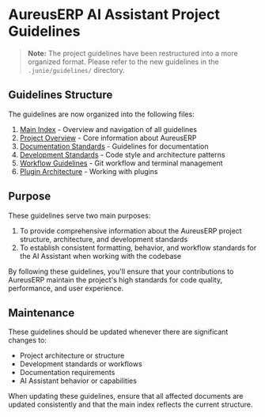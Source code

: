 
# AureusERP AI Assistant Project Guidelines

> **Note:** The project guidelines have been restructured into a more organized format.
> Please refer to the new guidelines in the `.junie/guidelines/` directory.

## Guidelines Structure

The guidelines are now organized into the following files:

1. [Main Index](guidelines/000-index.md) - Overview and navigation of all guidelines
2. [Project Overview](guidelines/010-project-overview.md) - Core information about AureusERP
3. [Documentation Standards](guidelines/020-documentation-standards.md) - Guidelines for documentation
4. [Development Standards](guidelines/030-development-standards.md) - Code style and architecture patterns
5. [Workflow Guidelines](guidelines/040-workflow-guidelines.md) - Git workflow and terminal management
6. [Plugin Architecture](guidelines/050-plugin-architecture.md) - Working with plugins

## Purpose

These guidelines serve two main purposes:

1. To provide comprehensive information about the AureusERP project structure, architecture, and development standards
2. To establish consistent formatting, behavior, and workflow standards for the AI Assistant when working with the codebase

By following these guidelines, you'll ensure that your contributions to AureusERP maintain the project's high standards for code quality, performance, and user experience.

## Maintenance

These guidelines should be updated whenever there are significant changes to:

- Project architecture or structure
- Development standards or workflows
- Documentation requirements
- AI Assistant behavior or capabilities

When updating these guidelines, ensure that all affected documents are updated consistently and that the main index reflects the current structure.
